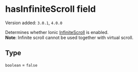 # hasInfiniteScroll field

Version added: `3.0.1`, `4.0.0`

Determines whether Ionic [InfiniteScroll](https://ionicframework.com/docs/api/infinite-scroll) is enabled.  
**Note**: Infinite scroll cannot be used together with virtual scroll.

## Type

`boolean` = `false`
